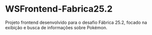 # WSFrontend-Fabrica25.2
Projeto frontend desenvolvido para o desafio Fábrica 25.2, focado na exibição e busca de informações sobre Pokémon.
